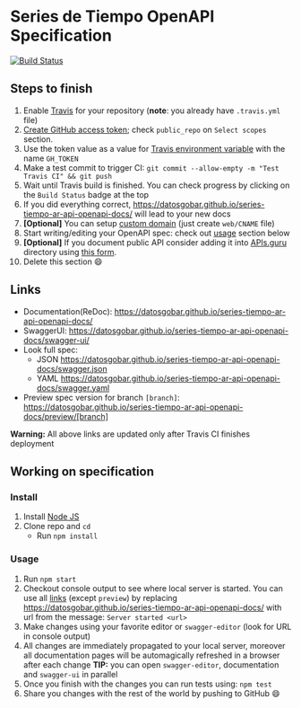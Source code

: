 # Series de Tiempo OpenAPI Specification
[![Build Status](https://travis-ci.org/datosgobar/series-tiempo-ar-api-openapi-docs.svg?branch=master)](https://travis-ci.org/datosgobar/series-tiempo-ar-api-openapi-docs)

## Steps to finish

1. Enable [Travis](https://docs.travis-ci.com/user/getting-started/#To-get-started-with-Travis-CI%3A) for your repository (**note**: you already have `.travis.yml` file)
2. [Create GitHub access token](https://help.github.com/articles/creating-an-access-token-for-command-line-use/); check `public_repo` on `Select scopes` section.
3. Use the token value as a value for [Travis environment variable](https://docs.travis-ci.com/user/environment-variables/#Defining-Variables-in-Repository-Settings) with the name `GH_TOKEN`
4. Make a test commit to trigger CI: `git commit --allow-empty -m "Test Travis CI" && git push`
5. Wait until Travis build is finished. You can check progress by clicking on the `Build Status` badge at the top
6. If you did everything correct, https://datosgobar.github.io/series-tiempo-ar-api-openapi-docs/ will lead to your new docs
7. **[Optional]** You can setup [custom domain](https://help.github.com/articles/using-a-custom-domain-with-github-pages/) (just create `web/CNAME` file)
8. Start writing/editing your OpenAPI spec: check out [usage](#usage) section below
9. **[Optional]** If you document public API consider adding it into [APIs.guru](https://APIs.guru) directory using [this form](https://apis.guru/add-api/).
10. Delete this section :smile:

## Links

- Documentation(ReDoc): https://datosgobar.github.io/series-tiempo-ar-api-openapi-docs/
- SwaggerUI: https://datosgobar.github.io/series-tiempo-ar-api-openapi-docs/swagger-ui/
- Look full spec:
    + JSON https://datosgobar.github.io/series-tiempo-ar-api-openapi-docs/swagger.json
    + YAML https://datosgobar.github.io/series-tiempo-ar-api-openapi-docs/swagger.yaml
- Preview spec version for branch `[branch]`: https://datosgobar.github.io/series-tiempo-ar-api-openapi-docs/preview/[branch]

**Warning:** All above links are updated only after Travis CI finishes deployment

## Working on specification
### Install

1. Install [Node JS](https://nodejs.org/)
2. Clone repo and `cd`
    + Run `npm install`

### Usage

1. Run `npm start`
2. Checkout console output to see where local server is started. You can use all [links](#links) (except `preview`) by replacing https://datosgobar.github.io/series-tiempo-ar-api-openapi-docs/ with url from the message: `Server started <url>`
3. Make changes using your favorite editor or `swagger-editor` (look for URL in console output)
4. All changes are immediately propagated to your local server, moreover all documentation pages will be automagically refreshed in a browser after each change
**TIP:** you can open `swagger-editor`, documentation and `swagger-ui` in parallel
5. Once you finish with the changes you can run tests using: `npm test`
6. Share you changes with the rest of the world by pushing to GitHub :smile:
